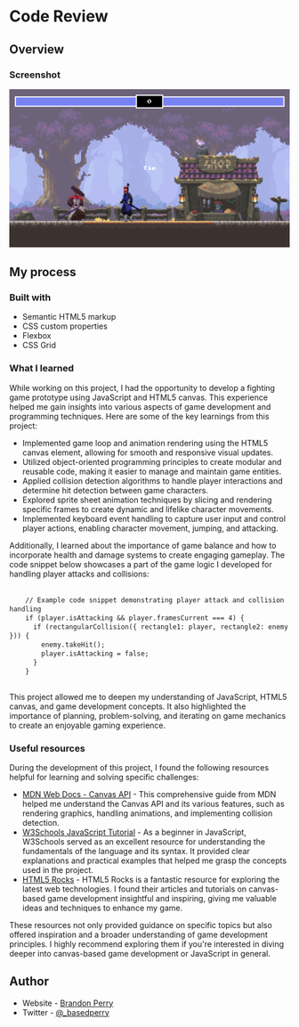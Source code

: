 <h1>Code Review</h1>
  <h2>Overview</h2>
  <h3>Screenshot</h3>
  <img src="./screenshot.png" alt="Screenshot">

  <h2>My process</h2>

  <h3>Built with</h3>
  <ul>
    <li>Semantic HTML5 markup</li>
    <li>CSS custom properties</li>
    <li>Flexbox</li>
    <li>CSS Grid</li>
  </ul>

  <h3>What I learned</h3>
  <p>
  While working on this project, I had the opportunity to develop a fighting game prototype using JavaScript and HTML5 canvas. This experience helped me gain insights into various aspects of game development and programming techniques. Here are some of the key learnings from this project:
</p>

<ul>
  <li>Implemented game loop and animation rendering using the HTML5 canvas element, allowing for smooth and responsive visual updates.</li>
  <li>Utilized object-oriented programming principles to create modular and reusable code, making it easier to manage and maintain game entities.</li>
  <li>Applied collision detection algorithms to handle player interactions and determine hit detection between game characters.</li>
  <li>Explored sprite sheet animation techniques by slicing and rendering specific frames to create dynamic and lifelike character movements.</li>
  <li>Implemented keyboard event handling to capture user input and control player actions, enabling character movement, jumping, and attacking.</li>
</ul>

<p>
  Additionally, I learned about the importance of game balance and how to incorporate health and damage systems to create engaging gameplay. The code snippet below showcases a part of the game logic I developed for handling player attacks and collisions:
</p>

<pre>
  <code>
    // Example code snippet demonstrating player attack and collision handling
    if (player.isAttacking && player.framesCurrent === 4) {
      if (rectangularCollision({ rectangle1: player, rectangle2: enemy })) {
        enemy.takeHit();
        player.isAttacking = false;
      }
    }
  </code>
</pre>

<p>
  This project allowed me to deepen my understanding of JavaScript, HTML5 canvas, and game development concepts. It also highlighted the importance of planning, problem-solving, and iterating on game mechanics to create an enjoyable gaming experience.
</p>

  <h3>Useful resources</h3>
<p>During the development of this project, I found the following resources helpful for learning and solving specific challenges:</p>

<ul>
  <li>
    <a href="https://developer.mozilla.org/en-US/docs/Web/API/Canvas_API" target="_blank">MDN Web Docs - Canvas API</a> - This comprehensive guide from MDN helped me understand the Canvas API and its various features, such as rendering graphics, handling animations, and implementing collision detection.
  </li>
  <li>
    <a href="https://www.w3schools.com/js/default.asp" target="_blank">W3Schools JavaScript Tutorial</a> - As a beginner in JavaScript, W3Schools served as an excellent resource for understanding the fundamentals of the language and its syntax. It provided clear explanations and practical examples that helped me grasp the concepts used in the project.
  </li>
  <li>
    <a href="https://www.html5rocks.com/" target="_blank">HTML5 Rocks</a> - HTML5 Rocks is a fantastic resource for exploring the latest web technologies. I found their articles and tutorials on canvas-based game development insightful and inspiring, giving me valuable ideas and techniques to enhance my game.
  </li>
</ul>

<p>These resources not only provided guidance on specific topics but also offered inspiration and a broader understanding of game development principles. I highly recommend exploring them if you're interested in diving deeper into canvas-based game development or JavaScript in general.</p>


  <h2>Author</h2>
  <ul>
    <li>Website - <a href="https://www.brandonperry.dev">Brandon Perry</a></li>
    <li>Twitter - <a href="https://www.twitter.com/_basedperry">@_basedperry</a></li>
  </ul>
